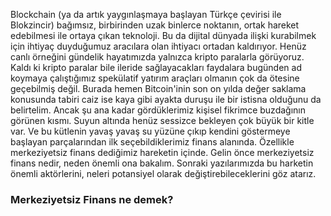Blockchain (ya da artık yaygınlaşmaya başlayan Türkçe çevirisi ile Blokzincir) bağımsız, birbirinden uzak binlerce noktanın, ortak hareket edebilmesi ile ortaya çıkan teknoloji. Bu da dijital dünyada ilişki kurabilmek için ihtiyaç duyduğumuz aracılara olan ihtiyacı ortadan kaldırıyor. 
Henüz canlı örneğini gündelik hayatımızda yalnızca kripto paralarla görüyoruz. Kaldı ki kripto paralar bile ileride sağlayacakları faydalara bugünden ad koymaya çalıştığımız spekülatif yatırım araçları olmanın çok da ötesine geçebilmiş değil. Burada hemen Bitcoin'inin son on yılda değer saklama konusunda tabiri caiz ise kaya gibi ayakta duruşu ile bir istisna olduğunu da belirtelim. 
Ancak şu ana kadar gördüklerimiz kişisel fikrimce buzdağının görünen kısmı. Suyun altında henüz sessizce bekleyen çok büyük bir kitle var. 
Ve bu kütlenin yavaş yavaş su yüzüne çıkıp kendini göstermeye başlayan parçalarından ilk seçebildiklerimiz finans alanında. Özellikle merkeziyetsiz finans dediğimiz hareketin içinde. 
Gelin önce merkeziyetsiz finans nedir, neden önemli ona bakalım. Sonraki yazılarımızda bu harketin önemli aktörlerini, neleri potansiyel olarak değiştirebileceklerini göz atarız.
### Merkeziyetsiz Finans ne demek?

 
